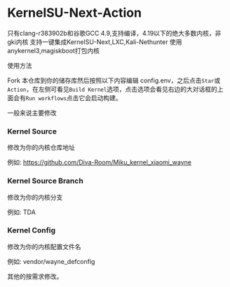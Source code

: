 # KernelSU-Next-Action

只有clang-r383902b和谷歌GCC 4.9,支持编译，4.19以下的绝大多数内核，非gki内核
支持一键集成KernelSU-Next,LXC,Kali-Nethunter
使用anykernel3,magiskboot打包内核

使用方法

Fork 本仓库到你的储存库然后按照以下内容编辑 config.env，之后点击`Star`或`Action`，在左侧可看见`Build Kernel`选项，点击选项会看见右边的大对话框的上面会有`Run workflows`点击它会启动构建。

一般来说主要修改

### Kernel Source

修改为你的内核仓库地址

例如: https://github.com/Diva-Room/Miku_kernel_xiaomi_wayne

### Kernel Source Branch

修改为你的内核分支

例如: TDA

### Kernel Config

修改为你的内核配置文件名

例如: vendor/wayne_defconfig


其他的按需求修改。
